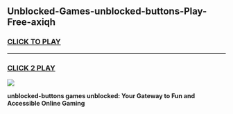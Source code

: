 
## Unblocked-Games-unblocked-buttons-Play-Free-axiqh
<h3>
<a href="https://premium76.site?title=unblocked-buttons&ref=18A1">CLICK TO PLAY</a></h3>
<hr>

<h3>
<a href="https://premium76.site?title=unblocked-buttons&ref=18A1">CLICK 2 PLAY</a>
  
</h3>

<a href="https://premium76.site?title=unblocked-buttons&ref=18A1"><img src="https://clearcache.store/games.png"></a>


**unblocked-buttons games unblocked: Your Gateway to Fun and Accessible Online Gaming**
